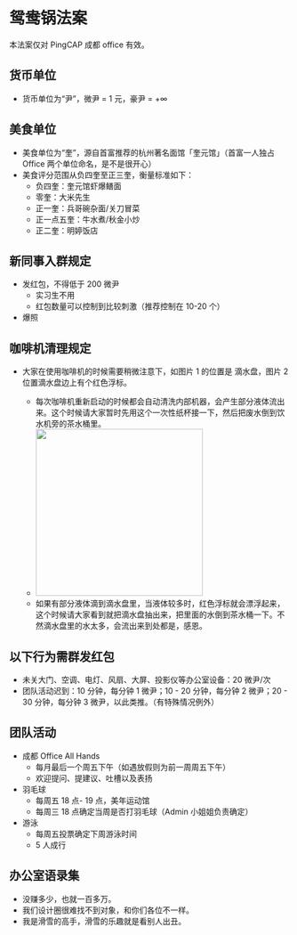 # 鸳鸯锅法案

本法案仅对 PingCAP 成都 office 有效。

## 货币单位

- 货币单位为“尹”，微尹 = 1 元，豪尹 = +∞

## 美食单位

- 美食单位为“奎”，源自首富推荐的杭州著名面馆「奎元馆」（首富一人独占 Office 两个单位命名，是不是很开心）
- 美食评分范围从负四奎至正三奎，衡量标准如下：
    - 负四奎：奎元馆虾爆鳝面
    - 零奎：大米先生
    - 正一奎：兵哥碗杂面/关刀冒菜
    - 正一点五奎：牛水煮/秋金小炒
    - 正二奎：明婷饭店

## 新同事入群规定

- 发红包，不得低于 200 微尹
    - 实习生不用
    - 红包数量可以控制到比较刺激（推荐控制在 10-20 个）
- 爆照

## 咖啡机清理规定

- 大家在使用咖啡机的时候需要稍微注意下，如图片 1 的位置是 滴水盘，图片 2 位置滴水盘边上有个红色浮标。

    - 每次咖啡机重新启动的时候都会自动清洗内部机器，会产生部分液体流出来。这个时候请大家暂时先用这个一次性纸杯接一下，然后把废水倒到饮水机旁的茶水桶里。
    - <img width="300" src="media/coffee.png">
    - 如果有部分液体滴到滴水盘里，当液体较多时，红色浮标就会漂浮起来，这个时候请大家看到就把滴水盘抽出来，把里面的水倒到茶水桶一下。不然滴水盘里的水太多，会流出来到处都是，感恩。

## 以下行为需群发红包

- 未关大门、空调、电灯、风扇、大屏、投影仪等办公室设备：20 微尹/次
- 团队活动迟到：10 分钟，每分钟 1 微尹；10 - 20 分钟，每分钟 2 微尹；20 - 30 分钟，每分钟 3 微尹，以此类推。（有特殊情况例外）

## 团队活动

- 成都 Office All Hands
    - 每月最后一个周五下午（如遇放假则为前一周周五下午）
    - 欢迎提问、提建议、吐槽以及表扬
- 羽毛球
    - 每周五 18 点- 19 点，美年运动馆
    - 每周三 18 点确定当周是否打羽毛球（Admin 小姐姐负责确定）
- 游泳
    - 每周五投票确定下周游泳时间
    - 5 人成行

## 办公室语录集

- 没赚多少，也就一百多万。
- 我们设计圈很难找不到对象，和你们各位不一样。
- 我是滑雪的高手，滑雪的乐趣就是看别人出丑。